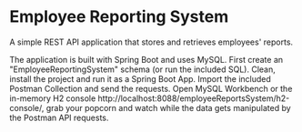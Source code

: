 # Employee Reporting System
A simple REST API application that stores and retrieves employees' reports. 

The application is built with Spring Boot and uses MySQL. First create an "EmployeeReportingSystem" schema (or run the included SQL).
Clean, install the project and run it as a Spring Boot App. Import the included Postman Collection and send the requests. 
Open MySQL Workbench or the in-memory H2 console http://localhost:8088/employeeReportsSystem/h2-console/, grab your popcorn 
and watch while the data gets manipulated by the Postman API requests.
